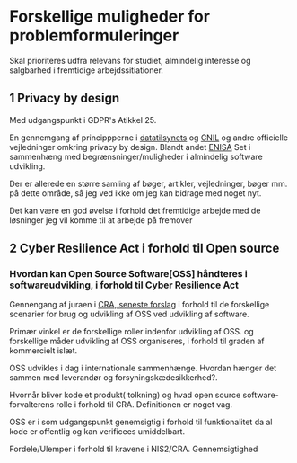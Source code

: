 # Forskellige muligheder for problemformuleringer

Skal prioriteres udfra relevans for studiet, almindelig interesse og salgbarhed i fremtidige arbejdssitiationer.

## 1 Privacy by design
Med udgangspunkt i GDPR's Atikkel 25. 

En gennemgang af princippperne i [datatilsynets](https://www.datatilsynet.dk/Media/637689328983143992/Behandlingssikkerhed%20og%20databeskyttelse%20gennem%20design%20og%20standardindstillinger_2018.pdf) og 
[CNIL](https://github.com/LINCnil/GDPR-Developer-Guide) og andre officielle vejledninger omkring privacy by design.
Blandt andet [ENISA](https://www.enisa.europa.eu/publications/data-protection-engineering)
Set i sammenhæng med begrænsninger/muligheder i almindelig software udvikling. 

Der er allerede en større samling af bøger, artikler, vejledninger, bøger mm. på dette område, så jeg ved ikke om jeg kan bidrage med noget nyt. 

Det kan være en god øvelse i forhold det fremtidige arbejde med de løsninger jeg vil komme til at arbejde på fremover  

## 2 Cyber Resilience Act i forhold til Open source 
### Hvordan kan Open Source Software[OSS] håndteres i softwareudvikling, i forhold til Cyber Resilience Act

Gennengang af juraen i [CRA, seneste forslag](https://www.europarl.europa.eu/doceo/document/TA-9-2024-0130_DA.html) i forhold til de forskellige scenarier for brug og udvikling af OSS ved udvikling af software.

Primær vinkel er de forskellige roller indenfor udvikling af OSS. og forskellige måder udvikling af OSS organiseres, i forhold til graden af kommercielt islæt.

OSS udvikles i dag i internationale sammenhænge. Hvordan hænger det sammen med leverandør og forsyningskædesikkerhed?.

Hvornår bliver kode et produkt( tolkning) og hvad open source software-forvalterens rolle i forhold til CRA. Definitionen er noget vag. 

OSS er i som udgangspunkt genemsigtig i forhold til funktionalitet da al kode er offentlig og kan verificees umiddelbart. 

Fordele/Ulemper i forhold til kravene i NIS2/CRA. Gennemsigtighed  
